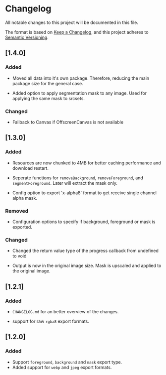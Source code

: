 # Changelog

All notable changes to this project will be documented in this file.

The format is based on [Keep a Changelog](https://keepachangelog.com/en/1.0.0/), and this project adheres to [Semantic Versioning](https://semver.org/spec/v2.0.0.html).

## [1.4.0]

### Added

- Moved all data into it's own package. Therefore, reducing the main package size for the general case.

- Added option to apply segmentation mask to any image. Used for applying the same mask to srcsets.

### Changed

- Fallback to Canvas if OffscreenCanvas is not available

## [1.3.0]

### Added

- Resources are now chunked to 4MB for better caching performance and download restart.

- Seperate functions for `removeBackground`, `removeForeground`, and `segmentForeground`. Later will extract the mask only.

- Config option to export 'x-alpha8' format to get receive single channel alpha mask.

### Removed

- Configuration options to specify if background, foreground or mask is exported.

### Changed

- Changed the return value type of the progress callback from undefined to void

- Output is now in the original image size. Mask is upscaled and applied to the original image.

## [1.2.1]

### Added

- `CHANGELOG.md` for an better overview of the changes.

- support for raw `rgba8` export formats.

## [1.2.0]

### Added

- Support `foreground`, `background` and `mask` export type.
- Added support for `webp` and `jpeg` export formats.
